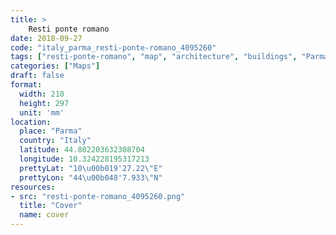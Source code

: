 ```yaml
---
title: > 
    Resti ponte romano
date: 2018-09-27
code: "italy_parma_resti-ponte-romano_4095260"
tags: ["resti-ponte-romano", "map", "architecture", "buildings", "Parma", "Italy"]
categories: ["Maps"]
draft: false
format:
  width: 210
  height: 297
  unit: 'mm'
location:
  place: "Parma"
  country: "Italy"
  latitude: 44.802203632308704
  longitude: 10.324228195317213
  prettyLat: "10\u00b019'27.22\"E"
  prettyLon: "44\u00b048'7.933\"N"
resources:
- src: "resti-ponte-romano_4095260.png"
  title: "Cover"
  name: cover
---
```

